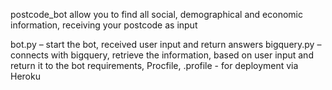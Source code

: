 postcode_bot allow you to find all social, demographical and economic information, receiving your postcode as input

bot.py – start the bot, received user input and return answers
bigquery.py – connects with bigquery, retrieve the information, based on user input and return it to the bot
requirements, Procfile, .profile - for deployment via Heroku
